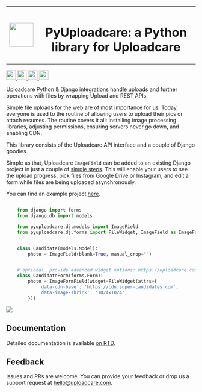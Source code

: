 
<table>
    <tr style="border: none;">
        <td style="border: none;">
            <img src="https://ucarecdn.com/2f4864b7-ed0e-4411-965b-8148623aa680/-/inline/yes/uploadcare-logo-mark.svg" target="" width="64" height="64">
        </td>
        <th style="vertical-align: center; border: none;">
            <h1>PyUploadcare: a Python library for Uploadcare</h1>
        </th>
    </tr>
</table>

<p>
  <a href="https://pypi.org/project/pyuploadcare/">
    <img src="https://badge.fury.io/py/pyuploadcare.svg" height="25" />
  </a>
  <a href="https://github.com/uploadcare/pyuploadcare/actions?query=branch%3Amain+workflow%3ATests++">
    <img src="https://github.com/uploadcare/pyuploadcare/actions/workflows/test.yml/badge.svg" height="25" />
  </a>
  <a href="https://pyuploadcare.readthedocs.io/">
    <img src="https://readthedocs.org/projects/pyuploadcare/badge/?version=latest" height="25" />
  </a>
  <a href="https://stackshare.io/uploadcare">
    <img src="https://img.shields.io/badge/tech-stack-0690fa.svg?style=flat" height="25" />
  </a>
</p>

Uploadcare Python & Django integrations handle uploads and further operations
with files by wrapping Upload and REST APIs.

Simple file uploads for the web are of most importance for us. Today, everyone
is used to the routine of allowing users to upload their pics or attach resumes.
The routine covers it all: installing image processing libraries, adjusting
permissions, ensuring servers never go down, and enabling CDN.

This library consists of the Uploadcare API interface and a couple of Django
goodies.

Simple as that, Uploadcare `ImageField` can be added to an
existing Django project in just a couple of [simple steps](https://pyuploadcare.readthedocs.org/en/latest/quickstart.html).
This will enable your users to see the upload progress, pick files
from Google Drive or Instagram, and edit a form while files are
being uploaded asynchronously.

You can find an example project [here](https://github.com/uploadcare/pyuploadcare-example).

```python

    from django import forms
    from django.db import models

    from pyuploadcare.dj.models import ImageField
    from pyuploadcare.dj.forms import FileWidget, ImageField as ImageFormField


    class Candidate(models.Model):
        photo = ImageField(blank=True, manual_crop="")


    # optional. provide advanced widget options: https://uploadcare.com/docs/uploads/widget/config/#options
    class CandidateForm(forms.Form):
        photo = ImageFormField(widget=FileWidget(attrs={
            'data-cdn-base': 'https://cdn.super-candidates.com',
            'data-image-shrink': '1024x1024',
        }))

```

![](https://ucarecdn.com/f0894ef2-352e-406a-8279-737dd6e1f10c/-/resize/800/manual_crop.png)

## Documentation

Detailed documentation is available [on RTD](https://pyuploadcare.readthedocs.io/en/latest/).

## Feedback

Issues and PRs are welcome. You can provide your feedback or drop us a support
request at [hello@uploadcare.com](hello@uploadcare.com).
